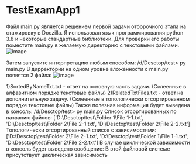 # TestExamApp1

Файл main.py является решением первой задачи отборочного этапа на стажировку в Doczilla.
Я использовал язык программирования python 3.8 и некоторые стандартные библиотеки.
Для проверки его работы поместите main.py в желаемую директорию с текстовыми файлами.
![image](https://user-images.githubusercontent.com/79358824/169711760-46e108ef-bdee-4bfb-8ebd-b90d3b9ccb36.png)

Затем запустите интерпретацию любым способом:
  /d/Desctop/test> py main.py
В дирректории на одном уровне вложенности с main.py появятся 2 файла:
![image](https://user-images.githubusercontent.com/79358824/169711848-659d927e-4379-426f-9088-59051107e0b3.png)

  1)SortedByNameTxt.txt - ответ на основную часть задачи. (Склеенные в алфавитном порядке текстовые файлы)
  2)RelatedTxtFiles.txt - ответ на дополнительную задачу. (Склеенные в топологически отсортированном порядке текстовые файлы)
Также полезная информация будет выведена в консоль:
  /d/Desctop/test> py main.py
  Список отсортированных по названию файлов:
  ['D:\\Desctop\\test\\Folder 1\\File 1-1.txt', 'D:\\Desctop\\test\\Folder 2\\File 2-1.txt', 'D:\\Desctop\\test\\Folder 2\\File 2-2.txt']
  Топологически отсортированный список с зависимостями:
  ['D:\\Desctop\\test\\Folder 2\\File 2-1.txt', 'D:\\Desctop\\test\\Folder 1\\File 1-1.txt', 'D:\\Desctop\\test\\Folder 2\\File 2-2.txt']
В случае циклической зависимости в консоль будет выведено сообщение:
  В этой файловой системе присутствует циклическая зависимость
